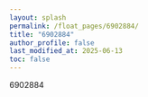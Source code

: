 ```yaml
---
layout: splash
permalink: /float_pages/6902884/
title: "6902884"
author_profile: false
last_modified_at: 2025-06-13
toc: false
---
```

 
6902884
